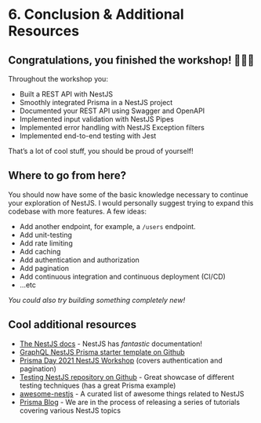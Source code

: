 # 6. Conclusion & Additional Resources

## Congratulations, you finished the workshop! 🎉🎊🥳

Throughout the workshop you: 

- Built a REST API with NestJS
- Smoothly integrated Prisma in a NestJS project
- Documented your REST API using Swagger and OpenAPI
- Implemented input validation with NestJS Pipes
- Implemented error handling with NestJS Exception filters
- Implemented end-to-end testing with Jest

That’s a lot of cool stuff, you should be proud of yourself! 

## Where to go from here?

You should now have some of the basic knowledge necessary to continue your exploration of NestJS. I would personally suggest trying to expand this codebase with more features. A few ideas: 

- Add another endpoint, for example, a  `/users` endpoint.
- Add unit-testing
- Add rate limiting
- Add caching
- Add authentication and authorization
- Add pagination
- Add continuous integration and continuous deployment (CI/CD)
- …etc

*You could also try building something completely new!* 

## Cool additional resources

- [The NestJS docs](https://docs.nestjs.com/) - NestJS has *fantastic* documentation!
- [GraphQL NestJS Prisma starter template on Github](https://github.com/notiz-dev/nestjs-prisma-starter)
- [Prisma Day 2021 NestJS Workshop](https://youtu.be/mmbd5hcQUaY) (covers authentication and pagination)
- [Testing NestJS repository on Github](https://github.com/jmcdo29/testing-nestjs) - Great showcase of different testing techniques (has a great Prisma example)
- [awesome-nestjs](https://github.com/nestjs/awesome-nestjs) - A curated list of awesome things related to NestJS
- [Prisma Blog](https://www.prisma.io/blog/) - We are in the process of releasing a series of tutorials covering various NestJS topics